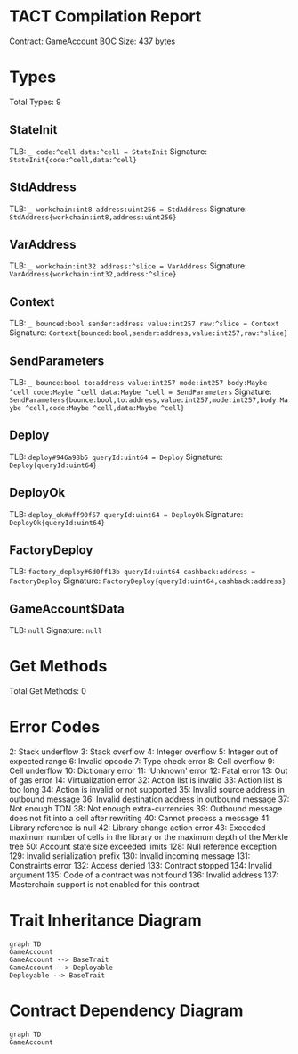 # TACT Compilation Report
Contract: GameAccount
BOC Size: 437 bytes

# Types
Total Types: 9

## StateInit
TLB: `_ code:^cell data:^cell = StateInit`
Signature: `StateInit{code:^cell,data:^cell}`

## StdAddress
TLB: `_ workchain:int8 address:uint256 = StdAddress`
Signature: `StdAddress{workchain:int8,address:uint256}`

## VarAddress
TLB: `_ workchain:int32 address:^slice = VarAddress`
Signature: `VarAddress{workchain:int32,address:^slice}`

## Context
TLB: `_ bounced:bool sender:address value:int257 raw:^slice = Context`
Signature: `Context{bounced:bool,sender:address,value:int257,raw:^slice}`

## SendParameters
TLB: `_ bounce:bool to:address value:int257 mode:int257 body:Maybe ^cell code:Maybe ^cell data:Maybe ^cell = SendParameters`
Signature: `SendParameters{bounce:bool,to:address,value:int257,mode:int257,body:Maybe ^cell,code:Maybe ^cell,data:Maybe ^cell}`

## Deploy
TLB: `deploy#946a98b6 queryId:uint64 = Deploy`
Signature: `Deploy{queryId:uint64}`

## DeployOk
TLB: `deploy_ok#aff90f57 queryId:uint64 = DeployOk`
Signature: `DeployOk{queryId:uint64}`

## FactoryDeploy
TLB: `factory_deploy#6d0ff13b queryId:uint64 cashback:address = FactoryDeploy`
Signature: `FactoryDeploy{queryId:uint64,cashback:address}`

## GameAccount$Data
TLB: `null`
Signature: `null`

# Get Methods
Total Get Methods: 0

# Error Codes
2: Stack underflow
3: Stack overflow
4: Integer overflow
5: Integer out of expected range
6: Invalid opcode
7: Type check error
8: Cell overflow
9: Cell underflow
10: Dictionary error
11: 'Unknown' error
12: Fatal error
13: Out of gas error
14: Virtualization error
32: Action list is invalid
33: Action list is too long
34: Action is invalid or not supported
35: Invalid source address in outbound message
36: Invalid destination address in outbound message
37: Not enough TON
38: Not enough extra-currencies
39: Outbound message does not fit into a cell after rewriting
40: Cannot process a message
41: Library reference is null
42: Library change action error
43: Exceeded maximum number of cells in the library or the maximum depth of the Merkle tree
50: Account state size exceeded limits
128: Null reference exception
129: Invalid serialization prefix
130: Invalid incoming message
131: Constraints error
132: Access denied
133: Contract stopped
134: Invalid argument
135: Code of a contract was not found
136: Invalid address
137: Masterchain support is not enabled for this contract

# Trait Inheritance Diagram

```mermaid
graph TD
GameAccount
GameAccount --> BaseTrait
GameAccount --> Deployable
Deployable --> BaseTrait
```

# Contract Dependency Diagram

```mermaid
graph TD
GameAccount
```
